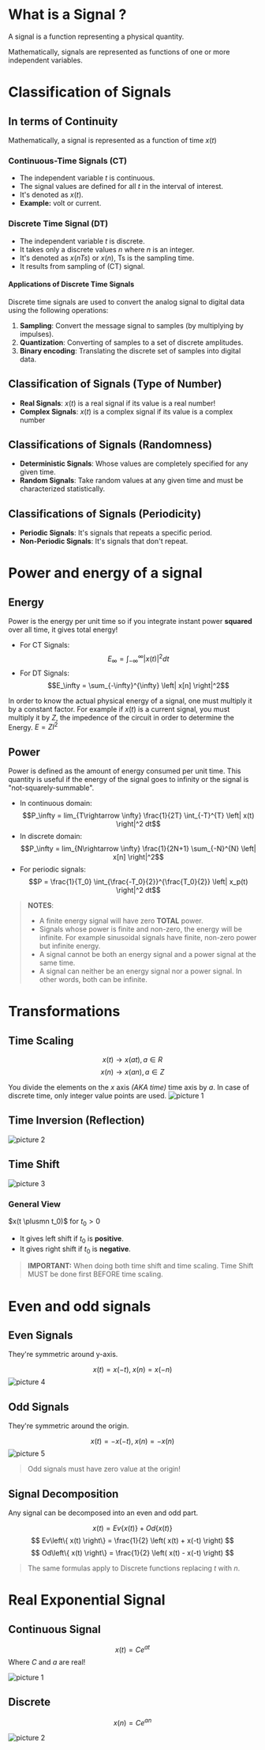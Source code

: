 # What is a Signal ?
A signal is a function representing a
physical quantity.

Mathematically, signals are represented as functions of
one or more independent variables.

# Classification of Signals
## In terms of Continuity
Mathematically, a signal is represented as a function of time $x(t)$
### Continuous-Time Signals (CT)
- The independent variable $t$ is continuous.
- The signal values are defined for all $t$ in the interval of interest.
- It's denoted as $x(t)$.
- **Example:** volt or current.

### Discrete Time Signal (DT)
- The independent variable $t$ is discrete.
- It takes only a discrete values $n$ where $n$ is an integer.
- It's denoted as $x(nTs)$ or $x(n)$, Ts
is the sampling time.
- It results from sampling of (CT) signal.

#### Applications of Discrete Time Signals
Discrete time signals are used to convert the analog signal to digital data using
the following operations:

1) **Sampling**: Convert the message signal to samples (by multiplying by impulses).
2) **Quantization**: Converting of samples to a set of discrete amplitudes.
3) **Binary encoding**: Translating the discrete set of samples into digital data. 

## Classification of Signals (Type of Number)
- **Real Signals**: $x(t)$ is a real signal if its value is a real number!
- **Complex Signals**: $x(t)$ is a complex signal if its value is a complex number

## Classifications of Signals (Randomness)
- **Deterministic Signals**: Whose values are completely specified for any given time.
- **Random Signals**: Take random values at any given time and must be characterized statistically.

## Classifications of Signals (Periodicity)
- **Periodic Signals**: It's signals that repeats a specific period.
- **Non-Periodic Signals**: It's signals that don't repeat.

# Power and energy of a signal
## Energy
Power is the energy per unit time so if you integrate instant power **squared** over all time, it gives total energy!
- For CT Signals: $$E_\infty = \int_{-\infty}^{\infty} \left| x(t) \right|^2 dt$$
- For DT Signals: $$E_\infty = \sum_{-\infty}^{\infty} \left| x[n] \right|^2$$

In order to know the actual physical energy of a signal, one must multiply it by a constant factor. For example if $x(t)$ is a current signal, you must multiply it by $Z$, the impedence of the circuit in order to determine the Energy. $E = ZI^2$

## Power
Power is defined as the amount of energy consumed per unit time. This quantity is useful if the energy of the signal goes to infinity or the signal is "not-squarely-summable". 

- In continuous domain: $$P_\infty = lim_{T\rightarrow \infty} \frac{1}{2T} \int_{-T}^{T} \left| x(t) \right|^2 dt$$
- In discrete domain: $$P_\infty = lim_{N\rightarrow \infty} \frac{1}{2N+1} \sum_{-N}^{N} \left| x[n] \right|^2$$
- For periodic signals: $$P = \frac{1}{T_0} \int_{\frac{-T_0}{2}}^{\frac{T_0}{2}} \left| x_p(t) \right|^2 dt$$

> **NOTES**: 
> - A finite energy signal will have zero **TOTAL** power.
> - Signals whose power is finite and non-zero, the energy will be infinite. For example sinusoidal signals have finite, non-zero power but infinite energy.
> - A signal cannot be both an energy signal and a power signal at the same time.
> - A signal can neither be an energy signal nor a power signal. In other words, both can be infinite.


# Transformations
## Time Scaling
$$ x(t) \rightarrow x(at), a \in R $$
$$ x(n) \rightarrow x(an), a \in Z $$

You divide the elements on the $x$ axis *(AKA time)* time axis by $a$. In case of discrete time, only integer value points are used. ![picture 1](assets/lecture1-timescaling.png)  

## Time Inversion (Reflection)
![picture 2](assets/lecture1-time_inversion.png)  

## Time Shift
![picture 3](assets/lecture1-time_shift.png)  

### General View
$x(t \plusmn t_0)$ for $t_0 > 0$
- It gives left shift if $t_0$ is **positive**.
- It gives right shift if $t_0$ is **negative**.

> **IMPORTANT:** When doing both time shift and time scaling. Time Shift MUST be done first BEFORE time scaling.

# Even and odd signals
## Even Signals
They're symmetric around y-axis.

$$ x(t) = x(-t) ,\; x(n) = x(-n) $$
![picture 4](assets/lecture1-even_fn.png)  

## Odd Signals
They're symmetric around the origin.

$$ x(t) = -x(-t), \; x(n) = -x(n)$$
![picture 5](assets/lecture1-odd_fn.png)  

> Odd signals must have zero value at the origin!

## Signal Decomposition
Any signal can be decomposed into an even and odd part.

$$ x(t) = Ev\left\{ x(t) \right\} + Od\left\{ x(t) \right\} $$
$$ Ev\left\{ x(t) \right\} = \frac{1}{2} \left( x(t) + x(-t) \right) $$
$$ Od\left\{ x(t) \right\} = \frac{1}{2} \left( x(t) - x(-t) \right) $$

> The same formulas apply to Discrete functions replacing $t$ with $n$.

# Real Exponential Signal
## Continuous Signal 
$$x(t) = Ce^{at}$$
Where $C$ and $a$ are real! 

![picture 1](assets/lecture1-cont_signal_e.png)  

## Discrete 
$$ x(n) = Ce^{an} $$

![picture 2](assets/lecture1-discrete_signal_e.png)  